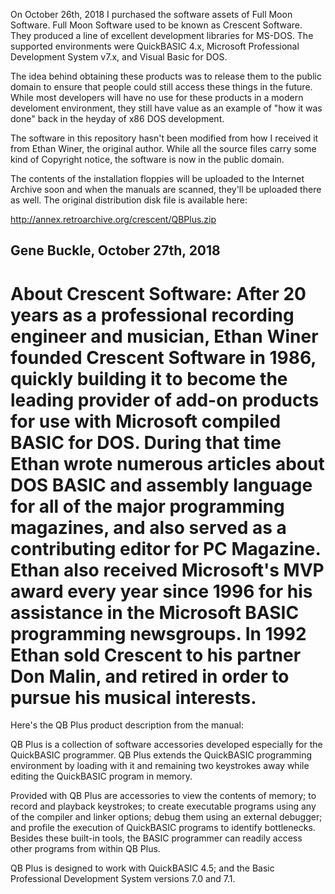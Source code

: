 On October 26th, 2018 I purchased the software assets of Full Moon Software.
Full Moon Software used to be known as Crescent Software.  They produced a line
of excellent development libraries for MS-DOS.  The supported environments were
QuickBASIC 4.x, Microsoft Professional Development System v7.x, and Visual 
Basic for DOS.

The idea behind obtaining these products was to release them to the public
domain to ensure that people could still access these things in the future.
While most developers will have no use for these products in a modern 
develoment environment, they still have value as an example of "how it was 
done" back in the heyday of x86 DOS development. 

The software in this repository hasn't been modified from how I received it 
from Ethan Winer, the original author.  While all the source files carry some 
kind of Copyright notice, the software is now in the public domain.

The contents of the installation floppies will be uploaded to the Internet
Archive soon and when the manuals are scanned, they'll be uploaded there
as well.
The original distribution disk file is available here:

http://annex.retroarchive.org/crescent/QBPlus.zip


Gene Buckle, October 27th, 2018
-------------------------------------------------------------------------------
About Crescent Software:
After 20 years as a professional recording engineer and musician, Ethan
Winer founded Crescent Software in 1986, quickly building it to become the
leading provider of add-on products for use with Microsoft compiled BASIC
for DOS. During that time Ethan wrote numerous articles about DOS BASIC and
assembly language for all of the major programming magazines, and also
served as a contributing editor for PC Magazine. Ethan also received
Microsoft's MVP award every year since 1996 for his assistance in the
Microsoft BASIC programming newsgroups. In 1992 Ethan sold Crescent to his
partner Don Malin, and retired in order to pursue his musical interests.
===============================================================================

Here's the QB Plus product description from the manual:

QB Plus is a collection of software accessories developed especially for
the QuickBASIC programmer.  QB Plus extends the QuickBASIC programming
environment by loading with it and remaining two keystrokes away while
editing the QuickBASIC program in memory.

Provided with QB Plus are accessories to view the contents of memory;
to record and playback keystrokes; to create executable programs using
any of the compiler and linker options; debug them using an external
debugger; and profile the execution of QuickBASIC programs to identify
bottlenecks.  Besides these built-in tools, the BASIC programmer can 
readily access other programs from within QB Plus.

QB Plus is designed to work with QuickBASIC 4.5; and the Basic Professional
Development System versions 7.0 and 7.1.